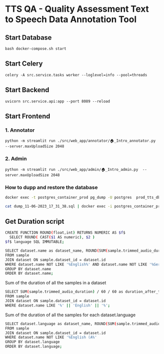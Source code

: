 
# TTS QA - Quality Assessment Text to Speech Data Annotation Tool


## Start Database
```
bash docker-compose.sh start
```

## Start Celery
```
celery -A src.service.tasks worker --loglevel=info --pool=threads
```
## Start Backend
```
uvicorn src.service.api:app --port 8089 --reload
```



## Start Frontend
### 1. Annotator
```
python -m streamlit run ./src/web_app/annotator/🏠_Intro_annotator.py  --server.maxUploadSize 2048
```

### 2. Admin

```
python -m streamlit run ./src/web_app/admin/🏠_Intro_admin.py  --server.maxUploadSize 2048
```


### How to dupp and restore the database

```bash
docker exec -t postgres_container_prod pg_dump -U postgres  prod_tts_db > dump_`date +%d-%m-%Y"_"%H_%M_%S`.sql

cat dump_11-06-2023_17_31_38.sql | docker exec -i postgres_container_prod  psql -U postgres prod_tts_db

```


## Get Duration script

```bash
CREATE FUNCTION ROUND(float,int) RETURNS NUMERIC AS $f$
  SELECT ROUND( CAST($1 AS numeric), $2 )
$f$ language SQL IMMUTABLE;
```

```bash
SELECT dataset.name as dataset_name, ROUND(SUM(sample.trimmed_audio_duration) / 60, 2)   AS minutes, ROUND(SUM(sample.trimmed_audio_duration) / 3600, 2)   AS hours
FROM sample
JOIN dataset ON sample.dataset_id = dataset.id
WHERE dataset.name NOT LIKE '%English%' AND dataset.name NOT LIKE '%German%'
GROUP BY dataset.name
ORDER BY dataset.name;
```

Sum of the duration of all the samples in a dataset

```bash
SELECT SUM(sample.trimmed_audio_duration) / 60 / 60 as duration_after_trimming
FROM sample
JOIN dataset ON sample.dataset_id = dataset.id
WHERE dataset.name LIKE '%' || 'English' || '%';
```

Sum of the duration of all the samples for each dataset.language

```bash
SELECT dataset.language as dataset_name, ROUND(SUM(sample.trimmed_audio_duration) / 60, 2)   AS minutes, ROUND(SUM(sample.trimmed_audio_duration) / 3600, 2)   AS hours
FROM sample
JOIN dataset ON sample.dataset_id = dataset.id
WHERE dataset.name NOT LIKE '%English (A%'
GROUP BY dataset.language
ORDER BY dataset.language;
```
